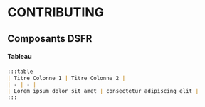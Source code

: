 # CONTRIBUTING

## Composants DSFR

#### Tableau

```markdown
:::table
| Titre Colonne 1 | Titre Colonne 2 |
| - | - |
| Lorem ipsum dolor sit amet | consectetur adipiscing elit |
:::
```
